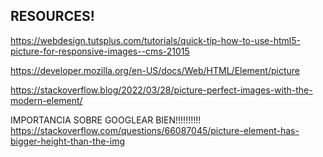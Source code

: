 ## RESOURCES!

https://webdesign.tutsplus.com/tutorials/quick-tip-how-to-use-html5-picture-for-responsive-images--cms-21015

https://developer.mozilla.org/en-US/docs/Web/HTML/Element/picture

https://stackoverflow.blog/2022/03/28/picture-perfect-images-with-the-modern-element/

IMPORTANCIA SOBRE GOOGLEAR BIEN!!!!!!!!!!
https://stackoverflow.com/questions/66087045/picture-element-has-bigger-height-than-the-img
